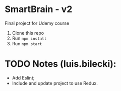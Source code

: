 # SmartBrain - v2
Final project for Udemy course

1. Clone this repo
2. Run `npm install`
3. Run `npm start`


# TODO Notes (luis.bilecki):

* Add Eslint;
* Include and update project to use Redux.
